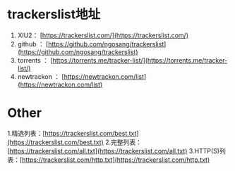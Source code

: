 
# trackerslist地址
1.  XIU2：  [https://trackerslist.com/](https://trackerslist.com/)
2.  github ：  [https://github.com/ngosang/trackerslist](https://github.com/ngosang/trackerslist)
3.  torrents ：  [https://torrents.me/tracker-list/](https://torrents.me/tracker-list/)
4.  newtrackon ：  [https://newtrackon.com/list](https://newtrackon.com/list)

# Other
1.精选列表：[https://trackerslist.com/best.txt](https://trackerslist.com/best.txt) 
2.完整列表：[https://trackerslist.com/all.txt](https://trackerslist.com/all.txt) 
3.HTTP(S)列表：[https://trackerslist.com/http.txt](https://trackerslist.com/http.txt)
